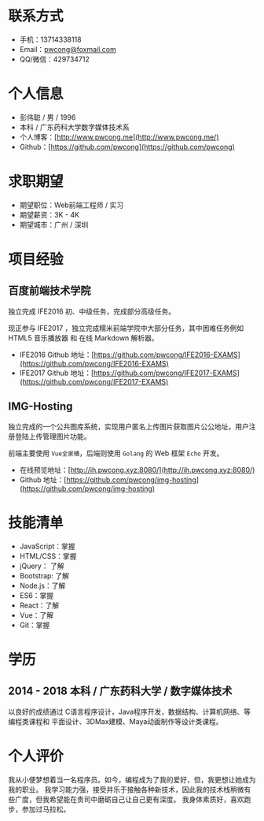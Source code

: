 # 联系方式
* 手机：13714338118
* Email：pwcong@foxmail.com
* QQ/微信：429734712

# 个人信息
* 彭伟聪 / 男 / 1996
* 本科 / 广东药科大学数字媒体技术系
* 个人博客：[http://www.pwcong.me](http://www.pwcong.me/)
* Github：[https://github.com/pwcong](https://github.com/pwcong)

# 求职期望
* 期望职位：Web前端工程师 / 实习
* 期望薪资：3K - 4K
* 期望城市：广州 / 深圳

# 项目经验
## 百度前端技术学院
独立完成 IFE2016 初、中级任务，完成部分高级任务。

现正参与 IFE2017 ，独立完成糯米前端学院中大部分任务，其中困难任务例如 HTML5 音乐播放器 和 在线 Markdown 解析器。

* IFE2016 Github 地址：[https://github.com/pwcong/IFE2016-EXAMS](https://github.com/pwcong/IFE2016-EXAMS)
* IFE2017 Github 地址：[https://github.com/pwcong/IFE2017-EXAMS](https://github.com/pwcong/IFE2017-EXAMS)

## IMG-Hosting
独立完成的一个公共图库系统，实现用户匿名上传图片获取图片公公地址，用户注册登陆上传管理图片功能。

前端主要使用 `Vue全家桶`，后端则使用 `Golang` 的 Web 框架 `Echo` 开发。

* 在线预览地址：[http://ih.pwcong.xyz:8080/](http://ih.pwcong.xyz:8080/)
* Github 地址：[https://github.com/pwcong/img-hosting](https://github.com/pwcong/img-hosting)


# 技能清单
* JavaScript：掌握
* HTML/CSS：掌握
* jQuery： 了解
* Bootstrap: 了解
* Node.js：了解
* ES6：掌握
* React：了解
* Vue：了解
* Git：掌握

# 学历
## 2014 - 2018 本科 / 广东药科大学 / 数字媒体技术
以良好的成绩通过 C语言程序设计，Java程序开发，数据结构、计算机网络、等编程类课程和 平面设计、3DMax建模、Maya动画制作等设计类课程。

# 个人评价
我从小便梦想着当一名程序员。如今，编程成为了我的爱好，但，我更想让她成为我的职业。 
我学习能力强，接受并乐于接触各种新技术，因此我的技术栈稍微有些广度，但我希望能在贵司中磨砺自己让自己更有深度。
我身体素质好，喜欢跑步，参加过马拉松。